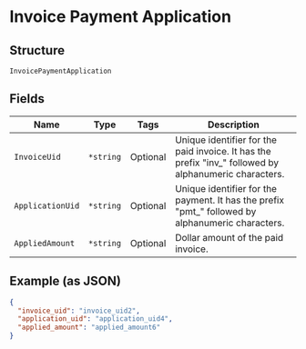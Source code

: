 
# Invoice Payment Application

## Structure

`InvoicePaymentApplication`

## Fields

| Name | Type | Tags | Description |
|  --- | --- | --- | --- |
| `InvoiceUid` | `*string` | Optional | Unique identifier for the paid invoice. It has the prefix "inv_" followed by alphanumeric characters. |
| `ApplicationUid` | `*string` | Optional | Unique identifier for the payment. It has the prefix "pmt_" followed by alphanumeric characters. |
| `AppliedAmount` | `*string` | Optional | Dollar amount of the paid invoice. |

## Example (as JSON)

```json
{
  "invoice_uid": "invoice_uid2",
  "application_uid": "application_uid4",
  "applied_amount": "applied_amount6"
}
```

